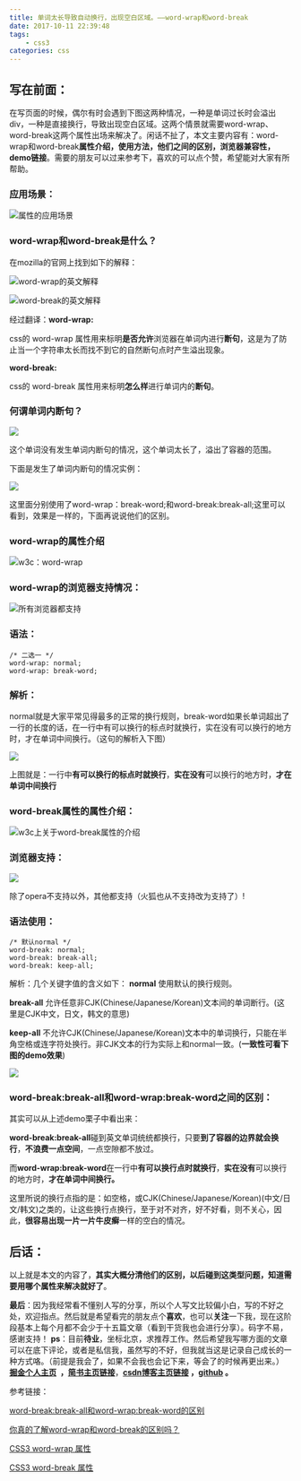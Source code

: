 ```yaml
---
title: 单词太长导致自动换行，出现空白区域。——word-wrap和word-break
date: 2017-10-11 22:39:48
tags:
    - css3
categories: css
---
```

写在前面：
---
在写页面的时候，偶尔有时会遇到下图这两种情况，一种是单词过长时会溢出div，一种是直接换行，导致出现空白区域。这两个情景就需要word-wrap、word-break这两个属性出场来解决了。闲话不扯了，本文主要内容有：word-wrap和word-break**属性介绍，使用方法，他们之间的区别，浏览器兼容性，demo链接**。需要的朋友可以过来参考下，喜欢的可以点个赞，希望能对大家有所帮助。

### 应用场景：

![属性的应用场景](https://github.com/OBKoro1/articleImg_src/blob/master/weibo_img_move/undefined?raw=true?raw=true)

### word-wrap和word-break是什么？

在mozilla的官网上找到如下的解释：

![word-wrap的英文解释](https://github.com/OBKoro1/articleImg_src/blob/master/weibo_img_move/undefined?raw=true?raw=true)

![word-break的英文解释](https://github.com/OBKoro1/articleImg_src/blob/master/weibo_img_move/undefined?raw=true?raw=true)

经过翻译：**word-wrap:**

css的 word-wrap 属性用来标明**是否允许**浏览器在单词内进行**断句**，这是为了防止当一个字符串太长而找不到它的自然断句点时产生溢出现象。

**word-break:**

css的 word-break 属性用来标明**怎么样**进行单词内的**断句**。

### 何谓单词内断句？

![](https://github.com/OBKoro1/articleImg_src/blob/master/weibo_img_move/undefined?raw=true?raw=true)

这个单词没有发生单词内断句的情况，这个单词太长了，溢出了容器的范围。

下面是发生了单词内断句的情况实例：

![](https://github.com/OBKoro1/articleImg_src/blob/master/weibo_img_move/undefined?raw=true?raw=true)

这里面分别使用了word-wrap：break-word;和word-break:break-all;这里可以看到，效果是一样的，下面再说说他们的区别。

### word-wrap的属性介绍


![w3c：word-wrap](https://github.com/OBKoro1/articleImg_src/blob/master/weibo_img_move/undefined?raw=true?raw=true)

### word-wrap的浏览器支持情况：

![所有浏览器都支持](https://github.com/OBKoro1/articleImg_src/blob/master/weibo_img_move/undefined?raw=true?raw=true)

### 语法：

```
/* 二选一 */
word-wrap: normal;
word-wrap: break-word;
```

### 解析：

normal就是大家平常见得最多的正常的换行规则，break-word如果长单词超出了一行的长度的话，在一行中有可以换行的标点时就换行，实在没有可以换行的地方时，才在单词中间换行。（这句的解析入下图）



![](https://github.com/OBKoro1/articleImg_src/blob/master/weibo_img_move/undefined?raw=true?raw=true)


上图就是：一行中**有可以换行的标点时就换行**，**实在没有**可以换行的地方时，**才在单词中间换行**



### word-break属性的属性介绍：

![w3c上关于word-break属性的介绍](https://github.com/OBKoro1/articleImg_src/blob/master/weibo_img_move/undefined?raw=true?raw=true)

### 浏览器支持：
![](https://github.com/OBKoro1/articleImg_src/blob/master/weibo_img_move/undefined?raw=true?raw=true)

除了opera不支持以外，其他都支持（火狐也从不支持改为支持了）!

### 语法使用：
````
/* 默认normal */
word-break: normal;
word-break: break-all;
word-break: keep-all;
````
解析：几个关键字值的含义如下：
**normal**
    使用默认的换行规则。

**break-all**
    允许任意非CJK(Chinese/Japanese/Korean)文本间的单词断行。(这里是CJK中文，日文，韩文的意思)

**keep-all**
不允许CJK(Chinese/Japanese/Korean)文本中的单词换行，只能在半角空格或连字符处换行。非CJK文本的行为实际上和normal一致。(**一致性可看下图的demo效果**)

![](https://github.com/OBKoro1/articleImg_src/blob/master/weibo_img_move/undefined?raw=true?raw=true)

### word-break:break-all和word-wrap:break-word之间的区别：

其实可以从上述demo栗子中看出来：

**word-break:break-all**碰到英文单词统统都换行，只要**到了容器的边界就会换行**，**不浪费一点空间**，一点空隙都不放过。

而**word-wrap:break-word**在一行中**有可以换行点时就换行**，**实在没有**可以换行的地方时，**才在单词中间换行。**


这里所说的换行点指的是：如空格，或CJK(Chinese/Japanese/Korean)(中文/日文/韩文)之类的，让这些换行点换行，至于对不对齐，好不好看，则不关心，因此，**很容易出现一片一片牛皮癣**一样的空白的情况。

后话：
---

以上就是本文的内容了，**其实大概分清他们的区别，以后碰到这类型问题，知道需要用哪个属性来解决就好了**。

**最后**：因为我经常看不懂别人写的分享，所以个人写文比较偏小白，写的不好之处，欢迎指点。然后就是希望看完的朋友点个**喜欢**，也可以**关注**一下我，现在这阶段基本上每个月都不会少于十五篇文章（看到干货我也会进行分享）。码字不易，感谢支持！
**ps**：目前**待业**，坐标北京，求推荐工作。然后希望我写哪方面的文章可以在底下评论，或者是私信我，虽然写的不好，但我就当这是记录自己成长的一种方式咯。（前提是我会了，如果不会我也会记下来，等会了的时候再更出来。）
[](http://www.jianshu.com/u/8d1dd8c80f06)**[掘金个人主页](https://juejin.im/user/58714f0eb123db4a2eb95372)  ，**[**简书主页链接**](http://www.jianshu.com/u/8d1dd8c80f06)，**[csdn博客主页链接](http://blog.csdn.net/OBKoro1?skin=dark1) ，[github](https://github.com/OBKoro1) 。**


参考链接：

[word-break:break-all和word-wrap:break-word的区别](http://www.zhangxinxu.com/wordpress/2015/11/diff-word-break-break-all-word-wrap-break-word/)

[你真的了解word-wrap和word-break的区别吗？](http://www.cnblogs.com/2050/archive/2012/08/10/2632256.html)

[CSS3 word-wrap 属性](http://www.w3school.com.cn/cssref/pr_word-wrap.asp)

[CSS3 word-break 属性](http://www.w3school.com.cn/cssref/pr_word-break.asp)